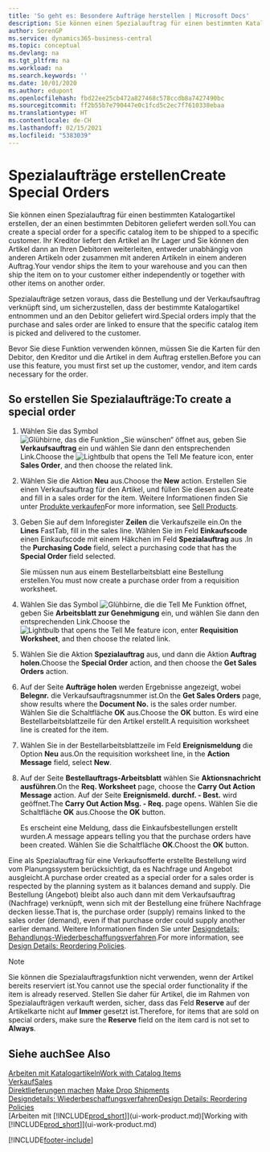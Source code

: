 ```yaml
---
title: 'So geht es: Besondere Aufträge herstellen | Microsoft Docs'
description: Sie können einen Spezialauftrag für einen bestimmten Katalogartikel erstellen, der an einen bestimmten Debitoren geliefert werden soll. Ihr Kreditor liefert den Artikel an Ihr Lager und Sie können den Artikel dann an Ihren Debitoren weiterleiten, entweder unabhängig von anderen Artikeln oder zusammen mit anderen Artikeln in einem anderen Auftrag.
author: SorenGP
ms.service: dynamics365-business-central
ms.topic: conceptual
ms.devlang: na
ms.tgt_pltfrm: na
ms.workload: na
ms.search.keywords: ''
ms.date: 10/01/2020
ms.author: edupont
ms.openlocfilehash: fbd22ee25cb472a827468c578ccdb8a7427490bc
ms.sourcegitcommit: ff2b55b7e790447e0c1fcd5c2ec7f7610338ebaa
ms.translationtype: HT
ms.contentlocale: de-CH
ms.lasthandoff: 02/15/2021
ms.locfileid: "5383039"
---
```

# <a name="create-special-orders"></a><span data-ttu-id="a885c-104">Spezialaufträge erstellen</span><span class="sxs-lookup"><span data-stu-id="a885c-104">Create Special Orders</span></span>
<span data-ttu-id="a885c-105">Sie können einen Spezialauftrag für einen bestimmten Katalogartikel erstellen, der an einen bestimmten Debitoren geliefert werden soll.</span><span class="sxs-lookup"><span data-stu-id="a885c-105">You can create a special order for a specific catalog item to be shipped to a specific customer.</span></span> <span data-ttu-id="a885c-106">Ihr Kreditor liefert den Artikel an Ihr Lager und Sie können den Artikel dann an Ihren Debitoren weiterleiten, entweder unabhängig von anderen Artikeln oder zusammen mit anderen Artikeln in einem anderen Auftrag.</span><span class="sxs-lookup"><span data-stu-id="a885c-106">Your vendor ships the item to your warehouse and you can then ship the item on to your customer either independently or together with other items on another order.</span></span>  

<span data-ttu-id="a885c-107">Spezialaufträge setzen voraus, dass die Bestellung und der Verkaufsauftrag verknüpft sind, um sicherzustellen, dass der bestimmte Katalogartikel entnommen und an den Debitor geliefert wird.</span><span class="sxs-lookup"><span data-stu-id="a885c-107">Special orders imply that the purchase and sales order are linked to ensure that the specific catalog item is picked and delivered to the customer.</span></span>  

<span data-ttu-id="a885c-108">Bevor Sie diese Funktion verwenden können, müssen Sie die Karten für den Debitor, den Kreditor und die Artikel in dem Auftrag erstellen.</span><span class="sxs-lookup"><span data-stu-id="a885c-108">Before you can use this feature, you must first set up the customer, vendor, and item cards necessary for the order.</span></span>  

## <a name="to-create-a-special-order"></a><span data-ttu-id="a885c-109">So erstellen Sie Spezialaufträge:</span><span class="sxs-lookup"><span data-stu-id="a885c-109">To create a special order</span></span>  
1.  <span data-ttu-id="a885c-110">Wählen Sie das Symbol ![Glühbirne, das die Funktion „Sie wünschen“ öffnet](media/ui-search/search_small.png "Tell Me-Funktion") aus, geben Sie **Verkaufsauftrag** ein und wählen Sie dann den entsprechenden Link.</span><span class="sxs-lookup"><span data-stu-id="a885c-110">Choose the ![Lightbulb that opens the Tell Me feature](media/ui-search/search_small.png "Tell me what you want to do") icon, enter **Sales Order**, and then choose the related link.</span></span>  
2. <span data-ttu-id="a885c-111">Wählen Sie die Aktion **Neu** aus.</span><span class="sxs-lookup"><span data-stu-id="a885c-111">Choose the **New** action.</span></span> <span data-ttu-id="a885c-112">Erstellen Sie einen  Verkaufsauftrag für den Artikel, und füllen Sie diesen aus.</span><span class="sxs-lookup"><span data-stu-id="a885c-112">Create and fill in a  sales order for the item.</span></span> <span data-ttu-id="a885c-113">Weitere Informationen finden Sie unter [Produkte verkaufen](sales-how-sell-products.md)</span><span class="sxs-lookup"><span data-stu-id="a885c-113">For more information, see [Sell Products](sales-how-sell-products.md).</span></span>
3.  <span data-ttu-id="a885c-114">Geben Sie auf dem Inforegister **Zeilen** die Verkaufszeile ein.</span><span class="sxs-lookup"><span data-stu-id="a885c-114">On the **Lines** FastTab, fill in the sales line.</span></span> <span data-ttu-id="a885c-115">Wählen Sie im Feld **Einkaufscode** einen Einkaufscode mit einem Häkchen im Feld **Spezialauftrag** aus .</span><span class="sxs-lookup"><span data-stu-id="a885c-115">In the **Purchasing Code** field, select a purchasing code that has the **Special Order** field selected.</span></span>

    <span data-ttu-id="a885c-116">Sie müssen nun aus einem Bestellarbeitsblatt eine Bestellung erstellen.</span><span class="sxs-lookup"><span data-stu-id="a885c-116">You must now create a purchase order from a requisition worksheet.</span></span>  
4. <span data-ttu-id="a885c-117">Wählen Sie das Symbol ![Glühbirne, die die Tell Me Funktion öffnet](media/ui-search/search_small.png "Tell Me-Funktion"), geben Sie **Arbeitsblatt zur Genehmigung** ein, und wählen Sie dann den entsprechenden Link.</span><span class="sxs-lookup"><span data-stu-id="a885c-117">Choose the ![Lightbulb that opens the Tell Me feature](media/ui-search/search_small.png "Tell me what you want to do") icon, enter **Requisition Worksheet**, and then choose the related link.</span></span>  
5. <span data-ttu-id="a885c-118">Wählen Sie die Aktion **Spezialauftrag** aus, und dann die Aktion **Auftrag holen**.</span><span class="sxs-lookup"><span data-stu-id="a885c-118">Choose the **Special Order** action, and then choose the **Get Sales Orders** action.</span></span>  
6.  <span data-ttu-id="a885c-119">Auf der Seite **Aufträge holen** werden Ergebnisse angezeigt, wobei **Belegnr.** die Verkaufsauftragsnummer ist.</span><span class="sxs-lookup"><span data-stu-id="a885c-119">On the **Get Sales Orders** page, show results where the **Document No.** is the sales order number.</span></span> <span data-ttu-id="a885c-120">Wählen Sie die Schaltfläche **OK** aus.</span><span class="sxs-lookup"><span data-stu-id="a885c-120">Choose the **OK** button.</span></span> <span data-ttu-id="a885c-121">Es wird eine Bestellarbeitsblattzeile für den Artikel erstellt.</span><span class="sxs-lookup"><span data-stu-id="a885c-121">A requisition worksheet line is created for the item.</span></span>  
7.  <span data-ttu-id="a885c-122">Wählen Sie in der Bestellarbeitsblattzeile im Feld **Ereignismeldung** die Option **Neu** aus.</span><span class="sxs-lookup"><span data-stu-id="a885c-122">On the requisition worksheet line, in the **Action Message** field, select **New**.</span></span>  
8.  <span data-ttu-id="a885c-123">Auf der Seite **Bestellauftrags-Arbeitsblatt** wählen Sie **Aktionsnachricht ausführen**.</span><span class="sxs-lookup"><span data-stu-id="a885c-123">On the **Req. Worksheet** page, choose the **Carry Out Action Message** action.</span></span> <span data-ttu-id="a885c-124">Auf der Seite **Ereignismeld. durchf. - Best.** wird geöffnet.</span><span class="sxs-lookup"><span data-stu-id="a885c-124">The **Carry Out Action Msg. - Req.** page opens.</span></span> <span data-ttu-id="a885c-125">Wählen Sie die Schaltfläche **OK** aus.</span><span class="sxs-lookup"><span data-stu-id="a885c-125">Choose the **OK** button.</span></span>  

    <span data-ttu-id="a885c-126">Es erscheint eine Meldung, dass die Einkaufsbestellungen erstellt wurden.</span><span class="sxs-lookup"><span data-stu-id="a885c-126">A message appears telling you that the purchase orders have been created.</span></span> <span data-ttu-id="a885c-127">Wählen Sie die Schaltfläche **OK**.</span><span class="sxs-lookup"><span data-stu-id="a885c-127">Choost the **OK** button.</span></span>  

<span data-ttu-id="a885c-128">Eine als Spezialauftrag für eine Verkaufsofferte erstellte Bestellung wird vom Planungssystem berücksichtigt, da es Nachfrage und Angebot ausgleicht.</span><span class="sxs-lookup"><span data-stu-id="a885c-128">A purchase order created as a special order for a sales order is respected by the planning system as it balances demand and supply.</span></span> <span data-ttu-id="a885c-129">Die Bestellung (Angebot) bleibt also auch dann mit dem Verkaufsauftrag (Nachfrage) verknüpft, wenn sich mit der Bestellung eine frühere Nachfrage decken liesse.</span><span class="sxs-lookup"><span data-stu-id="a885c-129">That is, the purchase order (supply) remains linked to the sales order (demand), even if that purchase order could supply another earlier demand.</span></span> <span data-ttu-id="a885c-130">Weitere Informationen finden Sie unter [Designdetails: Behandlungs-Wiederbeschaffungsverfahren](design-details-reservation-order-tracking-and-action-messaging.md).</span><span class="sxs-lookup"><span data-stu-id="a885c-130">For more information, see [Design Details: Reordering Policies](design-details-reservation-order-tracking-and-action-messaging.md).</span></span>  

> [!NOTE]  
>  <span data-ttu-id="a885c-131">Sie können die Spezialauftragsfunktion nicht verwenden, wenn der Artikel bereits reserviert ist.</span><span class="sxs-lookup"><span data-stu-id="a885c-131">You cannot use the special order functionality if the item is already reserved.</span></span> <span data-ttu-id="a885c-132">Stellen Sie daher für Artikel, die im Rahmen von Spezialaufträgen verkauft werden, sicher, dass das Feld **Reserve** auf der Artikelkarte nicht auf **Immer** gesetzt ist.</span><span class="sxs-lookup"><span data-stu-id="a885c-132">Therefore, for items that are sold on special orders, make sure the **Reserve** field on the item card is not set to **Always**.</span></span>  

## <a name="see-also"></a><span data-ttu-id="a885c-133">Siehe auch</span><span class="sxs-lookup"><span data-stu-id="a885c-133">See Also</span></span>  
[<span data-ttu-id="a885c-134">Arbeiten mit Katalogartikeln</span><span class="sxs-lookup"><span data-stu-id="a885c-134">Work with Catalog Items</span></span>](inventory-how-work-nonstock-items.md)  
[<span data-ttu-id="a885c-135">Verkauf</span><span class="sxs-lookup"><span data-stu-id="a885c-135">Sales</span></span>](sales-manage-sales.md)  
<span data-ttu-id="a885c-136">[Direktlieferungen machen](sales-how-drop-shipment.md) </span><span class="sxs-lookup"><span data-stu-id="a885c-136">[Make Drop Shipments](sales-how-drop-shipment.md) </span></span>  
[<span data-ttu-id="a885c-137">Designdetails: Wiederbeschaffungsverfahren</span><span class="sxs-lookup"><span data-stu-id="a885c-137">Design Details: Reordering Policies</span></span>](design-details-reservation-order-tracking-and-action-messaging.md)  
<span data-ttu-id="a885c-138">[Arbeiten mit [!INCLUDE[prod_short](includes/prod_short.md)]](ui-work-product.md)</span><span class="sxs-lookup"><span data-stu-id="a885c-138">[Working with [!INCLUDE[prod_short](includes/prod_short.md)]](ui-work-product.md)</span></span>


[!INCLUDE[footer-include](includes/footer-banner.md)]